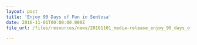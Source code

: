```yaml
---
layout: post
title: 'Enjoy 90 Days of Fun in Sentosa'
date: 2016-11-01T00:00:00.000Z
file_url: /files/resources/news/20161101_media-release_enjoy_90_days_of_fun_at_sentosa.pdf

---
```

